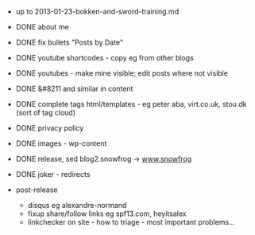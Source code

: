 * up to 2013-01-23-bokken-and-sword-training.md

* DONE about me
* DONE fix bullets "Posts by Date"
* DONE youtube shortcodes - copy eg from other blogs
* DONE youtubes - make mine visible; edit posts where not visible
* DONE &#8211 and similar in content
* DONE complete tags html/templates - eg peter aba, virt.co.uk, stou.dk
  (sort of tag cloud)
* DONE privacy policy
* DONE images - wp-content
* DONE release, sed blog2.snowfrog -> www.snowfrog
* DONE joker - redirects

* post-release
  * disqus eg alexandre-normand
  * fixup share/follow links eg spf13.com, heyitsalex
  * linkchecker on site - how to triage - most important problems...
